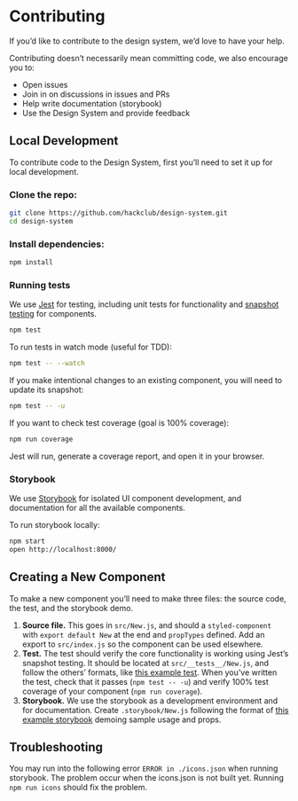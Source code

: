 # Contributing

If you’d like to contribute to the design system, we’d love to have your help.

Contributing doesn’t necessarily mean committing code, we also encourage you to:

* Open issues
* Join in on discussions in issues and PRs
* Help write documentation (storybook)
* Use the Design System and provide feedback

## Local Development

To contribute code to the Design System, first you’ll need to set it up for local development.

### Clone the repo:

```sh
git clone https://github.com/hackclub/design-system.git
cd design-system
```

### Install dependencies:

```sh
npm install
```

### Running tests

We use [Jest][jest] for testing, including unit tests for functionality and [snapshot testing][snapshots] for components.

```sh
npm test
```

To run tests in watch mode (useful for TDD):

```sh
npm test -- --watch
```

If you make intentional changes to an existing component, you will need to update its snapshot:

```sh
npm test -- -u
```

If you want to check test coverage (goal is 100% coverage):

```sh
npm run coverage
```

Jest will run, generate a coverage report, and open it in your browser.

### Storybook

We use [Storybook][storybook] for isolated UI component development, and
documentation for all the available components.

To run storybook locally:

```sh
npm start
open http://localhost:8000/
```

## Creating a New Component

To make a new component you’ll need to make three files: the source code,
the test, and the storybook demo.

1. **Source file.** This goes in `src/New.js`, and should a
   `styled-component` with `export default New` at the end and
   `propTypes` defined. Add an export to `src/index.js` so the component can be
   used elsewhere.
2. **Test.** The test should verify the core functionality is working using
   Jest’s snapshot testing. It should be located at `src/__tests__/New.js`,
   and follow the others’ formats, like [this example test][example_test].
   When you’ve written the test, check that it passes (`npm test -- -u`) and
   verify 100% test coverage of your component (`npm run coverage`).
3. **Storybook.** We use the storybook as a development environment and for
   documentation. Create `.storybook/New.js` following the format of
   [this example storybook][example_storybook] demoing sample usage and props.

## Troubleshooting

You may run into the following error `ERROR in ./icons.json` when running storybook. The problem occur when the icons.json is not built yet. Running `npm run icons` should fix the problem.

[jest]: https://facebook.github.io/jest/
[snapshots]: https://facebook.github.io/jest/docs/en/snapshot-testing.html#content
[storybook]: https://storybook.js.org
[example_test]: src/__tests__/Badge.js
[example_storybook]: .storybook/Badge.js
